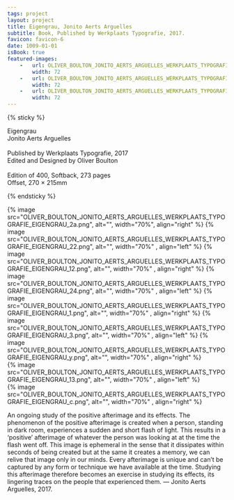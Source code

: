 ```yaml
---
tags: project
layout: project
title: Eigengrau, Jonito Aerts Arguelles
subtitle: Book, Published by Werkplaats Typografie, 2017.
favicon: favicon-6
date: 1009-01-01
isBook: true
featured-images: 
    -   url: OLIVER_BOULTON_JONITO_AERTS_ARGUELLES_WERKPLAATS_TYPOGRAFIE_EIGENGRAU_2.png
        width: 72
    -   url: OLIVER_BOULTON_JONITO_AERTS_ARGUELLES_WERKPLAATS_TYPOGRAFIE_EIGENGRAU_1.png
        width: 72
    -   url: OLIVER_BOULTON_JONITO_AERTS_ARGUELLES_WERKPLAATS_TYPOGRAFIE_EIGENGRAU_3.png
        width: 72
---
```


{% sticky %}

Eigengrau<br>
Jonito Aerts Arguelles<br>
<br>
Published by Werkplaats Typografie, 2017<br>
Edited and Designed by Oliver Boulton<br>
<br>
Edition of 400, Softback, 273 pages<br>
Offset, 270 × 215mm<br>

{% endsticky %}


{% image src="OLIVER_BOULTON_JONITO_AERTS_ARGUELLES_WERKPLAATS_TYPOGRAFIE_EIGENGRAU_2a.png",  alt="", width="70%",   align="right" %}
{% image src="OLIVER_BOULTON_JONITO_AERTS_ARGUELLES_WERKPLAATS_TYPOGRAFIE_EIGENGRAU_22.png", alt="", width="70%"  ,   align="left" %} 
{% image src="OLIVER_BOULTON_JONITO_AERTS_ARGUELLES_WERKPLAATS_TYPOGRAFIE_EIGENGRAU_12.png", alt="", width="70%"  ,   align="right" %}
{% image src="OLIVER_BOULTON_JONITO_AERTS_ARGUELLES_WERKPLAATS_TYPOGRAFIE_EIGENGRAU_24.png", alt="", width="70%"  ,   align="left" %}
{% image src="OLIVER_BOULTON_JONITO_AERTS_ARGUELLES_WERKPLAATS_TYPOGRAFIE_EIGENGRAU_1.png",  alt="", width="70%"  ,   align="right" %}
{% image src="OLIVER_BOULTON_JONITO_AERTS_ARGUELLES_WERKPLAATS_TYPOGRAFIE_EIGENGRAU_3.png", alt="", width="70%"  ,   align="left" %}
{% image src="OLIVER_BOULTON_JONITO_AERTS_ARGUELLES_WERKPLAATS_TYPOGRAFIE_EIGENGRAU_y.png", alt="", width="70%"  ,   align="right" %}  
{% image src="OLIVER_BOULTON_JONITO_AERTS_ARGUELLES_WERKPLAATS_TYPOGRAFIE_EIGENGRAU_13.png", alt="", width="70%"  ,   align="left" %}  
{% image src="OLIVER_BOULTON_JONITO_AERTS_ARGUELLES_WERKPLAATS_TYPOGRAFIE_EIGENGRAU_c.png",  alt="", width="70%"  ,   align="right" %}

An ongoing study of the positive afterimage and its effects. The phenomenon of the positive afterimage is created when a person, standing in dark room, experiences a sudden and short flash of light. This results in a ‘positive’ afterimage of whatever the person was looking at at the time the flash went off. This image is ephemeral in the sense that it dissipates within seconds of being created but at the same it creates a memory, we can relive that image only in our minds. Every afterimage is unique and can’t be captured by any form or technique we have available at the time. Studying this afterimage therefore becomes an exercise in studying its effects, its lingering traces on the people that experienced them. — Jonito Aerts Arguelles, 2017.